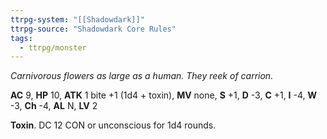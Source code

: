 ```yaml
---
ttrpg-system: "[[Shadowdark]]"
ttrpg-source: "Shadowdark Core Rules"
tags:
  - ttrpg/monster
---
```


_Carnivorous flowers as large as a human. They reek of carrion._

**AC** 9, **HP** 10, **ATK** 1 bite +1 (1d4 + toxin), **MV** none, **S** +1, **D** -3, **C** +1, **I** -4, **W** -3, **Ch** -4, **AL** N, **LV** 2

**Toxin**. DC 12 CON or unconscious for 1d4 rounds.

